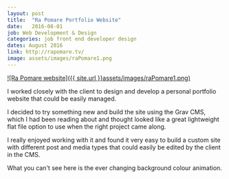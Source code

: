 ```yaml
---
layout: post
title:  "Ra Pomare Portfolio Website"
date:   2016-08-01
job: Web Development & Design
categories: job front end developer design
dates: August 2016
link: http://rapomare.tv/
image: assets/images/raPomare1.png
---
```


[![Ra Pomare website]({{ site.url }}assets/images/raPomare1.png)](http://rapomare.tv/)

I worked closely with the client to design and develop a personal portfolio website that could be easily managed.

I decided to try something new and build the site using the Grav CMS, which I had been reading about and thought looked like a great lightweight flat file option to use when the right project came along.

I really enjoyed working with it and found it very easy to build a custom site with different post and media types that could easily be edited by the client in the CMS.

What you can't see here is the ever changing background colour animation.
